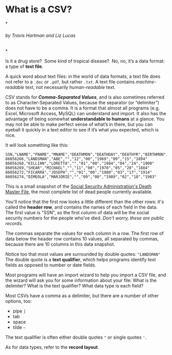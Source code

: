 <h1>What is a CSV?</h1>
*<h6>by Travis Hartman and Liz Lucas</h6>*

Is it a drug store?  Some kind of tropical disease?  No, no, it’s a data format: a type of **text file**.

A quick word about text files: in the world of data formats, a text file does not refer to a `.doc` or `.pdf`, but rather `.txt`. A text file contains _machine-readable_ text, not necessarily _human-readable_ text.

CSV stands for ***Comma-Separated Values***, and is also sometimes referred to as Character-Separated Values, because the separator (or “delimiter”) does not have to be a comma. It is a format that almost all programs (e.g. Excel, Microsoft Access, MySQL) can understand and import. It also has the advantage of being somewhat **understandable to humans** at a glance. You may not be able to make perfect sense of what’s in there, but you can eyeball it quickly in a text editor to see if it’s what you expected, which is nice. 

It will look something like this:
```
SSN,"LNAME","FNAME","MNAME","DEATHMON","DEATHDAY","DEATHYR","BIRTHMON","BIRTHDAY","BIRTHYR"
86056266,"LANDSMAN","ABE","","12","00","1969","09","15","1894"
86056268,"KILLIAN","LORETTA","","01","00","1984","04","24","1900"
86056269,"SHEAR","MICHAEL","","11","00","1970","05","20","1884"
86056272,"FICARRA","JOSEPH","","01","00","1980","03","17","1914"
86056274,"DIMEOLA","MARJORIE","","09","00","1989","02","18","1903"
```
This is a small snapshot of the [Social Security Administration's Death Master File](http://ire.org/nicar/database-library/databases/social-security-administration-death-master-file/), the most complete list of dead people currently available. 

You'll notice that the first row looks a little different than the other rows: it's called the **header row**, and contains the names of each field in the data. The first value is "SSN", so the first column of data will be the social security numbers for the people who've died. _Don't worry, these are public records._

The commas separate the values for each column in a row. The first row of data below the header row contains 10 values, all separated by commas, because there are 10 columns in this data snapshot. 

Notice too that most values are surrounded by double quotes: `"LANDSMAN"` The double quote is a **text qualifier**, which helps programs identify text fields as opposed to number or date fields. 

Most programs will have an import wizard to help you import a CSV file, and the wizard will ask you for some information about your file: What is the delimiter? What is the text qualifier? What data type is each field? 

Most CSVs have a comma as a delimiter, but there are a number of other options, too:
  * pipe `|` 
  * tab
  * space
  * tilde `~`

The text qualifier is often either double quotes `"` or single quotes `'`.

As for data types, refer to the **record layout**.
